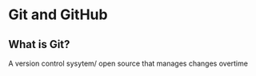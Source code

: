 # Git and GitHub

## What is Git?
A version control sysytem/ open source that manages changes overtime
